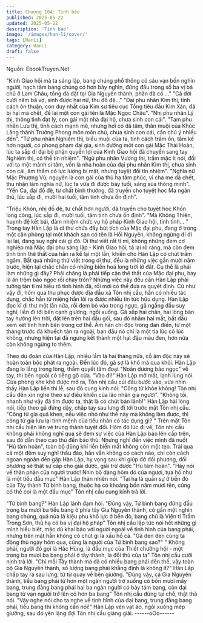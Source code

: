 ```yaml
---
title: Chương 104: Tình báo
published: 2025-05-22
updated: 2025-05-22
description: 'Tình báo'
image: '/images/han-li/cover/'
tags: [HanLi]
category: HanLi
draft: false
---
```


Nguồn: EbookTruyen.Net

"Kinh Giao hội mà ta sáng lập, bang chúng phổ thông có sáu vạn
bốn nghìn người, hạch tâm bang chúng có hơn bảy nghìn, đứng
đầu trong số ba vị bá chủ ở Lam Châu, tổng đà đặt tại Gia
Nguyên thành, phân đà có …"
"Cả đời cưới năm bà vợ, sinh được hai nữ, thu đồ đệ…"
"Đại phu nhân Kim thị, tính cách ôn thuận, con duy nhất của Kim
sư tiêu cục Tổng tiêu đầu Kim Xán, đã bị hại mà chết, để lại một
con gái tên là Mặc Ngọc Châu".
"Nhị phu nhân Lý thị, thông tình đạt lý, con gái một nhà đại hộ,
chưa sinh con cái".
"Tam phu nhân Lưu thị, tính cách mạnh mẽ, nhưng hơi có dã tâm,
thân muội của Khúc Lăng thành Trường Phong môn môn chủ,
chưa sinh con cái, cần chú ý nhiều đến".
"Tứ phu nhân Nghiêm thị, biểu muội của ta, tính cách trầm ổn,
tâm kế hơn người, có phong phạm đại gia, sinh dưỡng một con
gái Mặc Thải Hoàn, lúc ta sắp đi đại bộ phận quyền lợi của Kinh
Giao hội đã chuyển sang tay Nghiêm thị, có thể tín nhiệm".
"Ngũ phu nhân Vương thị, trầm mặc ít nói, đối với ta một mảnh si
tâm, vốn là nha hoàn của đại phu nhân Kim thị, chưa sinh con cái,
âm thầm có lực lượng bí mật, nhưng tuyệt đối tín nhiệm".
"Nghĩa nữ Mặc Phượng Vũ, nguyên là con gái của thủ hạ tâm
phúc, vì cha mẹ đã chết, thu nhận làm nghĩa nữ, lúc ta vừa đi
được bảy tuổi, sáng sủa thông minh".
"Yến Ca, đại đồ đệ, tư chất bình thường, đã truyền cho tuyệt học
Ma ngân thủ, lúc sắp đi, mười hai tuổi, tâm tính chưa ổn định".

"Triệu Khôn, nhị đồ đệ, tư chất hơn người, đã truyền cho tuyệt học
Khốn long công, lúc sắp đi, mười tuổi, tâm tính chưa ổn định".
"Mã Không Thiên, huynh đệ kết bái, đảm nhiệm chức vụ hộ pháp
Kinh Giao hội, tính tình… "
Trong tay Hàn Lập là di thư chứa đầy bút tích của Mặc đại phu,
đang ở trong một căn phòng tại một khách sạn có tên là Hồi
Nguyên, không ngừng đi đi lại lại, đang suy nghĩ cái gì đó.
Di thư viết rất tỉ mỉ, không những đem cơ nghiệp mà Mặc đại phu
sáng lập - Kinh Giao hôi, tả lại rõ ràng, mà còn đem tính tình thê
thất của hắn ra kể lại một lần, khiến cho Hàn Lập có chút trầm
ngâm.
Bất quá những thứ viết trong di thư, đều là những việc gần mười
năm trước, hiện tại chắc chắn có những biến hoá long trời lở đất.
Cụ thể là phải làm những gì đây? Phải chăng là phải tiếp cận thê
thất của Mặc đại phu, hay là ăn trộm bảo ngọc rồi chạy trốn?
Những việc này đều cần Hàn Lập phải tường tận tỉ mỉ hiểu rõ tình
hình đã, rồi mới có thể đưa ra quyết định.
Cứ như vậy đi, hôm qua thu phục được địa đầu xà Tôn nhị cẩu,
hẳn có nhiều tác dụng, chắc hẳn từ miệng hắn lôi ra được nhiều
tin tức hữu dụng.
Hàn Lập đọc kĩ di thư một lần nữa, rồi đem bỏ vào trong ngực, gã
ngẩng đầu suy nghĩ, liền đi tới bên cạnh giường, ngồi xuống.
Gã xếp hai chân, hai lòng bàn tay hướng lên trời, đặt lên trên hai
đầu gối, sau đó nhắm hai mắt, bắt đầu xem xét tình hình bên
trong cơ thể.
Âm hàn chi độc trong đan điền, từ một tháng trước đã khuếch tán
ra ngoài, ban đầu nó chỉ là một tia lúc có lúc không, nhưng hiện
tại đã ngưng kết thành một hạt đậu màu đen, hơn nữa còn không
ngừng to thêm.

Theo dự đoán của Hàn Lập, nhiều lắm là hai tháng nữa, cỗ âm
độc này sẽ hoàn toàn bộc phát ra ngoài. Đến lúc đó, gã sợ là khó
mà qua khỏi.
Hàn Lập đang lo lắng trong lòng, thầm quyết tâm đoạt "Noãn
dương bảo ngọc" về tay, thì bên ngoài có tiếng gõ cửa.
"Vào đi!" Hàn Lập mở mắt, lạnh lùng nói.
Cửa phòng khe khẽ được mở ra, Tôn nhị cẩu cúi đầu bước vào,
vừa nhìn thấy Hàn Lập liền thi lễ, sau đó cung kính nói:
"Công tử khỏe không! Tôn nhị cẩu đến xin nghe theo sự điều
khiển của lão nhân gia người".
"Không tồi, nhanh như vậy đã tìm được ta, thật là có chút bản
lãnh!" Hàn Lập hài lòng nói, tiếp theo gã đứng dậy, chắp tay sau
lưng đi tới trước mặt Tôn nhị cẩu.
"Công tử gia quá khen, nếu việc nhỏ như thế này mà không làm
được, thì công tử gia lưu lại tính mệnh của tiểu nhân có tác dụng
gì? " Trên mặt Tôn nhị cẩu hiện lên vẻ trung thành tuyệt đối.
Hôm đó lúc đi về, Tôn nhị cẩu không phải không nghĩ qua sẽ đem
sự việc của Hàn Lập báo lên cấp trên, sau đó dẫn theo cao thủ
đến báo thù. Nhưng nghĩ đến việc mình đã nuốt "Hủ tâm hoàn",
toàn bộ dũng khí liền biến mất không còn một tẹo.
Trải qua cả một đêm suy nghĩ thấu đáo, hắn vẫn không có cách
nào, chỉ còn cách ngoan ngoãn đến gặp Hàn Lập, hy vọng sau khi
giúp đỡ đối phương, đối phương sẽ thật sự cấp cho giải dược,
giải trừ được "Hủ tâm hoàn".
"Hãy nói về thân phận của ngươi trước! Nhìn bộ dáng hôm đó của
ngươi, tựa hồ như là một tiểu đầu mục" Hàn Lập thản nhiên nói.
"Tại hạ là quản sự ở bến đò của Tây thành Tứ bình bang, thuộc
hạ có khoảng bốn năm mươi tên, cũng có thể coi là một đầu mục"
Tôn nhị cẩu cung kính trả lời.

"Tứ bình bang?" Hàn Lập lãnh đạm hỏi.
"Đúng vậy, Tứ bình bang đứng đầu trong ba mươi ba tiểu bang ở
phía tây Gia Nguyên thành, có gần một nghìn bang chúng, quá
nửa là kiệu phu khổ lực ở bến đò, bang chủ là Viên tí Trầm Trọng
Sơn, thủ hạ có ba vị đại hộ pháp" Tôn nhị cẩu lập tức nói hết
những gì mình hiểu biết, mặc dù khai báo với người ngoài về tình
hình của bang phái, nhưng trên mặt hắn không có chút gì là xấu
hổ cả.
"Gã đen đen cùng ta động thủ ngày hôm qua, cũng là người của
Tứ bình bang sao?"
" Không phải, người đó gọi là Hắc Hùng, là đầu mục của Thiết
chưởng hội - một trong ba mươi ba bang phái ở tây thành, là đối
thủ của ta" Tôn nhị cẩu cười nịnh trả lời.
"Chỉ mỗi Tây thành mà đã có nhiều bang phái đến thế, vậy toàn
bộ Gia Nguyên thành, số lượng bang phái khẳng định là không
ít?" Hàn Lập chắp tay ra sau lưng, từ từ quay về bên giường.
"Đúng vậy, cả Gia Nguyên thành, tiểu bang phái từ hơn một ngàn
người trở xuống có bốn mươi mấy bang, trung đẳng bang phái hai
ba ngàn người có bảy tám bang, còn đại bang từ vạn người trở
lên có hơn ba bang" Tôn nhị cẩu đứng tại chỗ, thật thà nói.
"Vậy nghe nói cho ta nghe về tình hình của đại bang, trung đẳng
bang phái, tiểu bang thì không cần nói!" Hàn Lập vén vạt áo, ngồi
xuống mép giường, sau đó yên lặng đợi Tôn nhị cẩu giảng giải.
------oOo------
